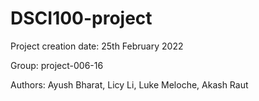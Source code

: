 # DSCI100-project

Project creation date: 25th February 2022

Group: project-006-16

Authors: Ayush Bharat, Licy Li, Luke Meloche, Akash Raut

